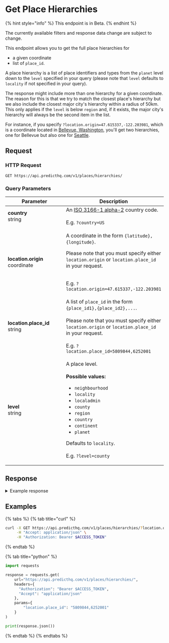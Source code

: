 # Get Place Hierarchies

{% hint style="info" %}
This endpoint is in Beta.
{% endhint %}

The currently available filters and response data change are subject to change.

This endpoint allows you to get the full place hierarchies for

* a given coordinate
* list of `place_id`.

A place hierarchy is a list of place identifiers and types from the `planet` level down to the `level` specified in your query (please note that `level` defaults to `locality` if not specified in your query).

The response might include more than one hierarchy for a given coordinate. The reason for this is that we try to match the closest place's hierarchy but we also include the closest major city's hierarchy within a radius of 50km. This only applies if the `level` is below `region` and, if it exists, the major city's hierarchy will always be the second item in the list.

For instance, if you specify `?location.origin=47.615337,-122.203981`, which is a coordinate located in [Bellevue, Washington](https://en.wikipedia.org/wiki/Bellevue,\_Washington), you'll get two hierarchies, one for Bellevue but also one for [Seattle](https://en.wikipedia.org/wiki/Seattle).

## Request

### HTTP Request

```http
GET https://api.predicthq.com/v1/places/hierarchies/
```

### Query Parameters

<table><thead><tr><th width="227">Parameter</th><th>Description</th></tr></thead><tbody><tr><td><strong>country</strong><br>string</td><td>An <a href="https://en.wikipedia.org/wiki/ISO_3166-1_alpha-2">ISO 3166-1 alpha-2</a> country code.<br><br>E.g. <code>?country=US</code></td></tr><tr><td><strong>location.origin</strong><br>coordinate</td><td><p>A coordinate in the form <code>{latitude},{longitude}</code>.<br></p><p>Please note that you must specify either <code>location.origin</code> or <code>location.place_id</code> in your request.</p><p><br>E.g. <code>?location.origin=47.615337,-122.203981</code></p></td></tr><tr><td><strong>location.place_id</strong><br>string</td><td>A list of <code>place_id</code> in the form <code>{place_id1},{place_id2},...</code>.<br><br>Please note that you must specify either <code>location.origin</code> or <code>location.place_id</code> in your request.<br><br>E.g. <code>?location.place_id=5809844,6252001</code></td></tr><tr><td><strong>level</strong><br>string</td><td><p>A place level.<br><br><strong>Possible values:</strong></p><ul><li><code>neighbourhood</code></li><li><code>locality</code></li><li><code>localadmin</code></li><li><code>county</code></li><li><code>region</code></li><li><code>country</code></li><li><code>continent</code></li><li><code>planet</code></li></ul><p>Defaults to <code>locality</code>.<br><br>E.g. <code>?level=county</code></p></td></tr></tbody></table>

## Response

<details>

<summary>Example response</summary>

Below is an example response:

```json
{
    "place_hierarchies": [
        [
            {
                "type": "planet",
                "place_id": "6295630"
            },
            {
                "type": "continent",
                "place_id": "6255149"
            },
            {
                "type": "country",
                "place_id": "6252001"
            },
            {
                "type": "region",
                "place_id": "5815135"
            },
            {
                "type": "county",
                "place_id": "5799783"
            },
            {
                "type": "locality",
                "place_id": "5786882"
            }
        ],
        [
            {
                "type": "planet",
                "place_id": "6295630"
            },
            {
                "type": "continent",
                "place_id": "6255149"
            },
            {
                "type": "country",
                "place_id": "6252001"
            },
            {
                "type": "region",
                "place_id": "5815135"
            },
            {
                "type": "county",
                "place_id": "5799783"
            },
            {
                "type": "locality",
                "place_id": "5809844"
            }
        ]
    ]
}
```

</details>

## Examples

{% tabs %}
{% tab title="curl" %}
```bash
curl -X GET https://api.predicthq.com/v1/places/hierarchies/?location.origin=47.615337,-122.203981 \
     -H "Accept: application/json" \
     -H "Authorization: Bearer $ACCESS_TOKEN"
```
{% endtab %}

{% tab title="python" %}
```python
import requests

response = requests.get(
    url="https://api.predicthq.com/v1/places/hierarchies/",
    headers={
      "Authorization": "Bearer $ACCESS_TOKEN",
      "Accept": "application/json"
    },
    params={
        "location.place_id": "5809844,6252001"
    }
)

print(response.json())
```
{% endtab %}
{% endtabs %}
